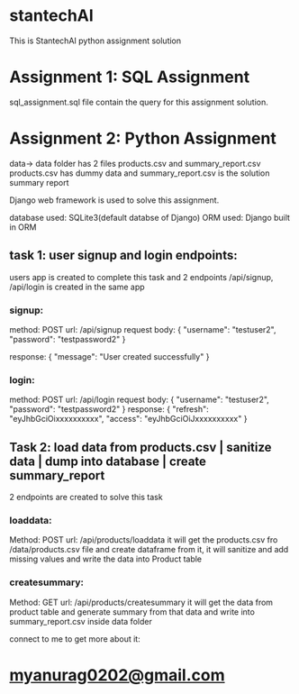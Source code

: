 # stantechAI
This is StantechAI python assignment solution

# Assignment 1: SQL Assignment
sql_assignment.sql file contain the query for this assignment solution.

# Assignment 2: Python Assignment
data-> data folder has 2 files products.csv and summary_report.csv
products.csv has dummy data and summary_report.csv is the solution summary report


Django web framework is used to solve this assignment.

database used: SQLite3(default databse of Django)
ORM used: Django built in ORM
## task 1: user signup and login endpoints:
users app is created to complete this task and 2 endpoints /api/signup, /api/login is created in the same app

### signup:
method: POST
url: /api/signup
request body:
{
    "username": "testuser2",
    "password": "testpassword2"
}

response:
{
    "message": "User created successfully"
}

### login:
method: POST
url: /api/login
request body:
{
    "username": "testuser2",
    "password": "testpassword2"
}
response:
{
    "refresh": "eyJhbGciOixxxxxxxxxx",
    "access": "eyJhbGciOiJxxxxxxxxxx"
}

## Task 2: load data from products.csv | sanitize data | dump into database | create summary_report
2 endpoints are created to solve this task

### loaddata:
Method: POST
url: /api/products/loaddata
it will get the products.csv fro /data/products.csv file and create dataframe from it,
it will sanitize and add missing values and write the data into Product table

### createsummary:
Method: GET
url: /api/products/createsummary
it will get the data from product table and generate summary from that data and write into summary_report.csv inside data folder

connect to me to get more about it:
# myanurag0202@gmail.com

